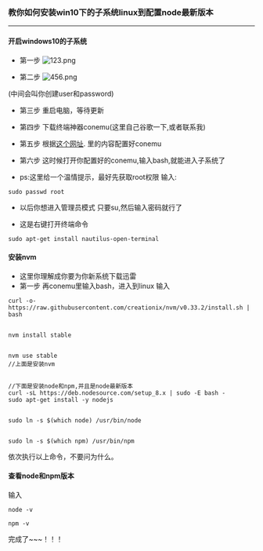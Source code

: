 ### 教你如何安装win10下的子系统linux到配置node最新版本
***
#### 开启windows10的子系统 
- 第一步
![123.png](http://upload-images.jianshu.io/upload_images/8126350-1a9be80d8909c918.png?imageMogr2/auto-orient/strip%7CimageView2/2/w/1240)




- 第二步
![456.png](http://upload-images.jianshu.io/upload_images/8126350-cf2c5a9b51f4ab07.png?imageMogr2/auto-orient/strip%7CimageView2/2/w/1240)


(中间会叫你创建user和password)

- 第三步
重启电脑，等待更新

- 第四步
下载终端神器conemu(这里自己谷歌一下,或者联系我)

- 第五步
根据[这个网址](http://blog.csdn.net/M1mory/article/details/72591289). 里的内容配置好conemu


- 第六步 
这时候打开你配置好的conemu,输入bash,就能进入子系统了
- ps:这里给一个温情提示，最好先获取root权限
输入:
~~~
sudo passwd root
~~~
- 以后你想进入管理员模式 只要su,然后输入密码就行了


- 这是右键打开终端命令
~~~
sudo apt-get install nautilus-open-terminal
~~~

#### 安装nvm
- 这里你理解成你要为你新系统下载迅雷
- 第一步
再conemu里输入bash，进入到linux
输入
~~~
curl -o- https://raw.githubusercontent.com/creationix/nvm/v0.33.2/install.sh | bash


nvm install stable


nvm use stable
//上面是安装nvm


//下面是安装node和npm,并且是node最新版本
curl -sL https://deb.nodesource.com/setup_8.x | sudo -E bash -
sudo apt-get install -y nodejs


sudo ln -s $(which node) /usr/bin/node


sudo ln -s $(which npm) /usr/bin/npm
~~~

依次执行以上命令，不要问为什么。

#### 查看node和npm版本
输入
~~~
node -v

npm -v
~~~

完成了~~~！！！